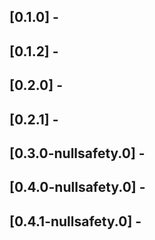 ## [0.1.0] -

## [0.1.2] -

## [0.2.0] -

## [0.2.1] -

## [0.3.0-nullsafety.0] -

## [0.4.0-nullsafety.0] -

## [0.4.1-nullsafety.0] -
